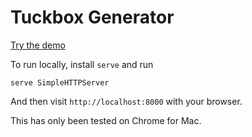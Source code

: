 # Tuckbox Generator

[Try the demo](https://lachlankrautz.github.io/paperbox)

To run locally, install `serve` and run

```shell
serve SimpleHTTPServer
```

And then visit `http://localhost:8000` with your browser.

This has only been tested on Chrome for Mac.
